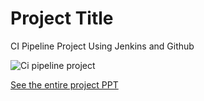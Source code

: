 # Project Title

CI Pipeline Project Using Jenkins and Github


![Ci pipeline project](https://github.com/Asmit-Pandey/CI-Pipeline-project/assets/97057036/d13b17a3-09c6-4141-8493-7306debdc62c)


[See the entire project PPT](https://github.com/Asmit-Pandey/CI-Pipeline-project/blob/3abec98f551259c0e083f76221dfadb349d04b77/CI%20Pipeline%20Project%20.pdf)
